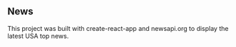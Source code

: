 ## News

This project was built with create-react-app and newsapi.org to display the latest USA top news.